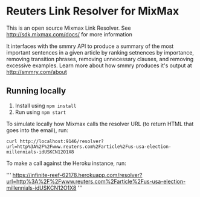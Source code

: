 # Reuters Link Resolver for MixMax

This is an open source Mixmax Link Resolver. See <http://sdk.mixmax.com/docs/> for more information

It interfaces with the smmry API to produce a summary of the most important sentences in a given article by ranking setnences by importance, removing transition phrases, removing unnecessary clauses, and removing excessive examples. Learn more about how smmry produces it's output at <http://smmry.com/about>

## Running locally

1. Install using `npm install`
2. Run using `npm start`

To simulate locally how Mixmax calls the resolver URL (to return HTML that goes into the email), run:

```
curl http://localhost:9146/resolver?url=http%3A%2F%2Fwww.reuters.com%2Farticle%2Fus-usa-election-millennials-idUSKCN12O1X8
```

To make a call against the Heroku instance, run:

'''
https://infinite-reef-62178.herokuapp.com/resolver?url=http%3A%2F%2Fwww.reuters.com%2Farticle%2Fus-usa-election-millennials-idUSKCN12O1X8
'''